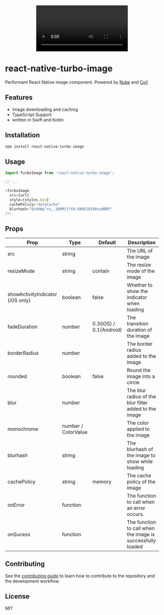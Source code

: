 <p align="center">
  <video src="https://github.com/duguyihou/react-native-turbo-image/assets/9347790/6458b8b8-f9e9-4fef-84d2-84c9abeb4346"  />
</p>

# react-native-turbo-image

Performant React Native image component. Powered by [Nuke](https://github.com/kean/Nuke) and [Coil](https://github.com/coil-kt/coil)

## Features

- Image downloading and caching
- TypeScript Support
- written in Swift and Kotlin

## Installation

```sh
npm install react-native-turbo-image
```

## Usage

```js
import TurboImage from 'react-native-turbo-image';

// ...

<TurboImage
  src={url}
  style={styles.box}
  cachePolicy="dataCache"
  blurhash="ULKKWp^+s,_300M{t7tR~XNHE2bI00xuWBRP"
/>;
```

## Props

| Prop                             | Type                | Default                 | Description                                                |
| -------------------------------- | ------------------- | ----------------------- | ---------------------------------------------------------- |
| src                              | string              |                         | The URL of the image                                       |
| resizeMode                       | string              | contain                 | The resize mode of the image                               |
| showActivityIndicator (iOS only) | boolean             | false                   | Whether to show the indicator when loading                 |
| fadeDuration                     | number              | 0.3(iOS) / 0.1(Android) | The transition duration of the image                       |
| borderRadius                     | number              |                         | The border radius added to the image                       |
| rounded                          | boolean             | false                   | Round the image into a circle                              |
| blur                             | number              |                         | The blur radius of the blur filter added to the image      |
| monochrome                       | number / ColorValue |                         | The color applied to the image                             |
| blurhash                         | string              |                         | The blurhash of the image to show while loading            |
| cachePolicy                      | string              | memory                  | The cache policy of the image                              |
| onError                          | function            |                         | The function to call when an error occurs.                 |
| onSucess                         | function            |                         | The function to call when the image is successfully loaded |

## Contributing

See the [contributing guide](CONTRIBUTING.md) to learn how to contribute to the repository and the development workflow.

## License

MIT
